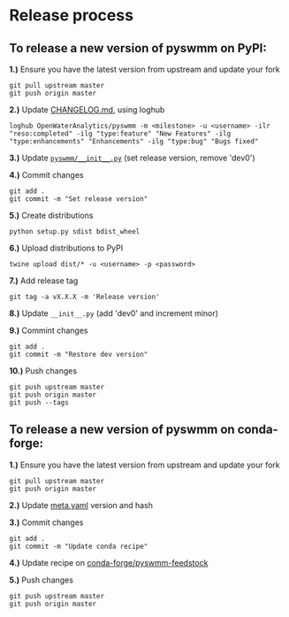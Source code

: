 # Release process

## To release a new version of **pyswmm** on PyPI:

**1.)** Ensure you have the latest version from upstream and update your fork

    git pull upstream master
    git push origin master

**2.)** Update [CHANGELOG.md](https://github.com/spyder-ide/pyswmm/blob/master/CHANGELOG.md), using loghub

    loghub OpenWaterAnalytics/pyswmm -m <milestone> -u <username> -ilr "reso:completed" -ilg "type:feature" "New Features" -ilg "type:enhancements" "Enhancements" -ilg "type:bug" "Bugs fixed"

**3.)** Update [`pyswmm/__init__.py`](https://github.com/OpenWaterAnalytics/pyswmm/blob/master/pyswmm/__init__.py) (set release version, remove 'dev0')

**4.)** Commit changes

    git add .
    git commit -m "Set release version"

**5.)** Create distributions

    python setup.py sdist bdist_wheel

**6.)** Upload distributions to PyPI

    twine upload dist/* -u <username> -p <password>

**7.)** Add release tag

    git tag -a vX.X.X -m 'Release version'

**8.)** Update `__init__.py` (add 'dev0' and increment minor)

**9.)** Commint changes

    git add . 
    git commit -m "Restore dev version"

**10.)** Push changes
    
    git push upstream master
    git push origin master
    git push --tags

## To release a new version of **pyswmm** on conda-forge:

**1.)** Ensure you have the latest version from upstream and update your fork

    git pull upstream master
    git push origin master

**2.)** Update [meta.yaml](https://github.com/OpenWaterAnalytics/pyswmm/blob/master/conda.recipe/meta.yaml) version and hash

**3.)** Commit changes

    git add .
    git commit -m "Update conda recipe"

**4.)** Update recipe on [conda-forge/pyswmm-feedstock](https://github.com/conda-forge/pyswmm-feedstock)

**5.)** Push changes

    git push upstream master
    git push origin master

